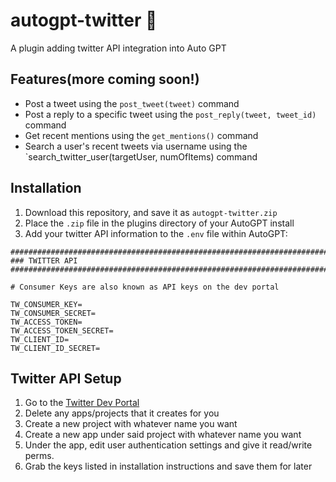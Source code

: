 # autogpt-twitter 🐣

A plugin adding twitter API integration into Auto GPT

## Features(more coming soon!)

- Post a tweet using the `post_tweet(tweet)` command
- Post a reply to a specific tweet using the `post_reply(tweet, tweet_id)` command
- Get recent mentions using the `get_mentions()` command
- Search a user's recent tweets via username using the `search_twitter_user(targetUser, numOfItems) command

## Installation

1. Download this repository, and save it as `autogpt-twitter.zip`
2. Place the `.zip` file in the plugins directory of your AutoGPT install
3. Add your twitter API information to the `.env` file within AutoGPT:

```
################################################################################
### TWITTER API
################################################################################

# Consumer Keys are also known as API keys on the dev portal

TW_CONSUMER_KEY=
TW_CONSUMER_SECRET=
TW_ACCESS_TOKEN=
TW_ACCESS_TOKEN_SECRET=
TW_CLIENT_ID=
TW_CLIENT_ID_SECRET=
```

## Twitter API Setup

1. Go to the [Twitter Dev Portal](https://developer.twitter.com/en/portal/dashboard)
2. Delete any apps/projects that it creates for you
3. Create a new project with whatever name you want
4. Create a new app under said project with whatever name you want
5. Under the app, edit user authentication settings and give it read/write perms.
6. Grab the keys listed in installation instructions and save them for later
